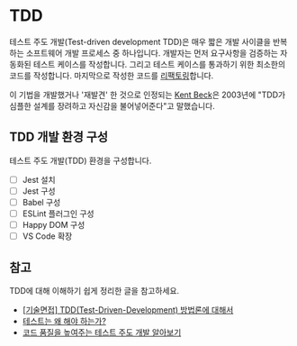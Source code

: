 # TDD

테스트 주도 개발(Test-driven development TDD)은 매우 짧은 개발 사이클을 반복하는 소프트웨어 개발 프로세스 중 하나입니다. 
개발자는 먼저 요구사항을 검증하는 자동화된 테스트 케이스를 작성합니다. 그리고 테스트 케이스를 통과하기 위한 최소한의 코드를 작성합니다. 
마지막으로 작성한 코드를 [리팩토링](https://ko.wikipedia.org/wiki/%EB%A6%AC%ED%8C%A9%ED%84%B0%EB%A7%81)합니다. 

이 기법을 개발했거나 '재발견' 한 것으로 인정되는 [Kent Beck](https://en.wikipedia.org/wiki/Kent_Beck)은 2003년에 "TDD가 심플한 설계를 장려하고 자신감을 불어넣어준다"고 말했습니다.


## TDD 개발 환경 구성

테스트 주도 개발(TDD) 환경을 구성합니다.

- [ ] Jest 설치
- [ ] Jest 구성
- [ ] Babel 구성
- [ ] ESLint 플러그인 구성
- [ ] Happy DOM 구성
- [ ] VS Code 확장

## 참고

TDD에 대해 이해하기 쉽게 정리한 글을 참고하세요.

- [[기술면접] TDD(Test-Driven-Development) 방법론에 대해서](https://wooaoe.tistory.com/33)
- [테스트는 왜 해야 하는가?](https://ko.javascript.info/testing-mocha)
- [코드 품질을 높여주는 테스트 주도 개발 알아보기](https://www.samsungsds.com/kr/insights/test-driven-development.html)